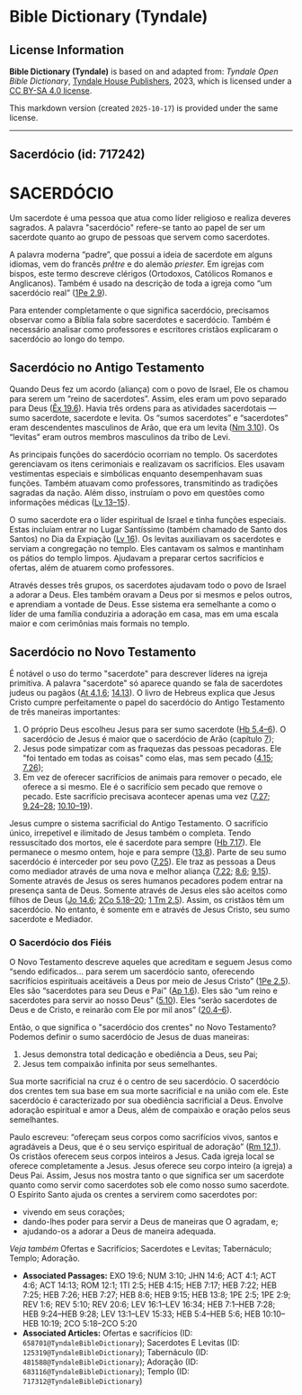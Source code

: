 # Bible Dictionary (Tyndale)

## License Information

**Bible Dictionary (Tyndale)** is based on and adapted from: _Tyndale Open Bible Dictionary_, [Tyndale House Publishers](https://tyndaleopenresources.com/), 2023, which is licensed under a [CC BY-SA 4.0 license](https://creativecommons.org/licenses/by-sa/4.0/legalcode.en).

This markdown version (created `2025-10-17`) is provided under the same license.



--------------------------------

## Sacerdócio (id: 717242)

SACERDÓCIO
==========

Um sacerdote é uma pessoa que atua como líder religioso e realiza deveres sagrados. A palavra "sacerdócio" refere\-se tanto ao papel de ser um sacerdote quanto ao grupo de pessoas que servem como sacerdotes.

A palavra moderna “padre”, que possui a ideia de sacerdote em alguns idiomas, vem do francês *prêtre* e do alemão *priester.* Em igrejas com bispos, este termo descreve clérigos (Ortodoxos, Católicos Romanos e Anglicanos). Também é usado na descrição de toda a igreja como “um sacerdócio real” ([1Pe 2\.9](https://ref.ly/1Pet2:9)).

Para entender completamente o que significa sacerdócio, precisamos observar como a Bíblia fala sobre sacerdotes e sacerdócio. Também é necessário analisar como professores e escritores cristãos explicaram o sacerdócio ao longo do tempo.

Sacerdócio no Antigo Testamento
-------------------------------

Quando Deus fez um acordo (aliança) com o povo de Israel, Ele os chamou para serem um “reino de sacerdotes”. Assim, eles eram um povo separado para Deus ([Êx 19\.6](https://ref.ly/Exod19:6)). Havia três ordens para as atividades sacerdotais — sumo sacerdote, sacerdote e levita. Os “sumos sacerdotes” e “sacerdotes” eram descendentes masculinos de Arão, que era um levita ([Nm 3\.10](https://ref.ly/Num3:10)). Os “levitas” eram outros membros masculinos da tribo de Levi.

As principais funções do sacerdócio ocorriam no templo. Os sacerdotes gerenciavam os itens cerimoniais e realizavam os sacrifícios. Eles usavam vestimentas especiais e simbólicas enquanto desempenhavam suas funções. Também atuavam como professores, transmitindo as tradições sagradas da nação. Além disso, instruíam o povo em questões como informações médicas ([Lv 13–15](https://ref.ly/Lev13:1-Lev15:33)).

O sumo sacerdote era o líder espiritual de Israel e tinha funções especiais. Estas incluíam entrar no Lugar Santíssimo (também chamado de Santo dos Santos) no Dia da Expiação ([Lv 16](https://ref.ly/Lev16:1-Lev16:34)). Os levitas auxiliavam os sacerdotes e serviam a congregação no templo. Eles cantavam os salmos e mantinham os pátios do templo limpos. Ajudavam a preparar certos sacrifícios e ofertas, além de atuarem como professores.

Através desses três grupos, os sacerdotes ajudavam todo o povo de Israel a adorar a Deus. Eles também oravam a Deus por si mesmos e pelos outros, e aprendiam a vontade de Deus. Esse sistema era semelhante a como o líder de uma família conduziria a adoração em casa, mas em uma escala maior e com cerimônias mais formais no templo.

Sacerdócio no Novo Testamento
-----------------------------

É notável o uso do termo "sacerdote" para descrever líderes na igreja primitiva. A palavra "sacerdote" só aparece quando se fala de sacerdotes judeus ou pagãos ([At 4\.1,6](https://ref.ly/Acts4:1,Acts4:6); [14\.13](https://ref.ly/Acts14:13)). O livro de Hebreus explica que Jesus Cristo cumpre perfeitamente o papel do sacerdócio do Antigo Testamento de três maneiras importantes:

1. O próprio Deus escolheu Jesus para ser sumo sacerdote ([Hb 5\.4–6](https://ref.ly/Heb5:4-Heb5:6)). O sacerdócio de Jesus é maior que o sacerdócio de Arão (capítulo [7](https://ref.ly/Heb7:1-Heb7:28));
2. Jesus pode simpatizar com as fraquezas das pessoas pecadoras. Ele "foi tentado em todas as coisas" como elas, mas sem pecado ([4\.15](https://ref.ly/Heb4:15); [7\.26](https://ref.ly/Heb7:26));
3. Em vez de oferecer sacrifícios de animais para remover o pecado, ele oferece a si mesmo. Ele é o sacrifício sem pecado que remove o pecado. Este sacrifício precisava acontecer apenas uma vez ([7\.27](https://ref.ly/Heb7:27); [9\.24–28](https://ref.ly/Heb9:24-Heb9:28); [10\.10–19](https://ref.ly/Heb10:10-Heb10:19)).

Jesus cumpre o sistema sacrificial do Antigo Testamento. O sacrifício único, irrepetível e ilimitado de Jesus também o completa. Tendo ressuscitado dos mortos, ele é sacerdote para sempre ([Hb 7\.17](https://ref.ly/Heb7:17)). Ele permanece o mesmo ontem, hoje e para sempre ([13\.8](https://ref.ly/Heb13:8)). Parte de seu sumo sacerdócio é interceder por seu povo ([7\.25](https://ref.ly/Heb7:25)). Ele traz as pessoas a Deus como mediador através de uma nova e melhor aliança ([7\.22](https://ref.ly/Heb7:22); [8\.6](https://ref.ly/Heb8:6); [9\.15](https://ref.ly/Heb9:15)). Somente através de Jesus os seres humanos pecadores podem entrar na presença santa de Deus. Somente através de Jesus eles são aceitos como filhos de Deus ([Jo 14\.6](https://ref.ly/John14:6); [2Co 5\.18–20](https://ref.ly/2Cor5:18-2Cor5:20); [1 Tm 2\.5](https://ref.ly/1Tim2:5)). Assim, os cristãos têm um sacerdócio. No entanto, é somente em e através de Jesus Cristo, seu sumo sacerdote e Mediador.

### O Sacerdócio dos Fiéis

O Novo Testamento descreve aqueles que acreditam e seguem Jesus como “sendo edificados... para serem um sacerdócio santo, oferecendo sacrifícios espirituais aceitáveis a Deus por meio de Jesus Cristo” ([1Pe 2\.5](https://ref.ly/1Pet2:5)). Eles são “sacerdotes para seu Deus e Pai” ([Ap 1\.6](https://ref.ly/Rev1:6)). Eles são “um reino e sacerdotes para servir ao nosso Deus” ([5\.10](https://ref.ly/Rev5:10)). Eles “serão sacerdotes de Deus e de Cristo, e reinarão com Ele por mil anos” ([20\.4–6](https://ref.ly/Rev20:6)).

Então, o que significa o "sacerdócio dos crentes" no Novo Testamento? Podemos definir o sumo sacerdócio de Jesus de duas maneiras:

1. Jesus demonstra total dedicação e obediência a Deus, seu Pai;
2. Jesus tem compaixão infinita por seus semelhantes.

Sua morte sacrificial na cruz é o centro de seu sacerdócio. O sacerdócio dos crentes tem sua base em sua morte sacrificial e na união com ele. Este sacerdócio é caracterizado por sua obediência sacrificial a Deus. Envolve adoração espiritual e amor a Deus, além de compaixão e oração pelos seus semelhantes.

Paulo escreveu: “ofereçam seus corpos como sacrifícios vivos, santos e agradáveis a Deus, que é o seu serviço espiritual de adoração” ([Rm 12\.1](https://ref.ly/Rom12:1)). Os cristãos oferecem seus corpos inteiros a Jesus. Cada igreja local se oferece completamente a Jesus. Jesus oferece seu corpo inteiro (a igreja) a Deus Pai. Assim, Jesus nos mostra tanto o que significa ser um sacerdote quanto como servir como sacerdotes sob ele como nosso sumo sacerdote. O Espírito Santo ajuda os crentes a servirem como sacerdotes por:

* vivendo em seus corações;
* dando\-lhes poder para servir a Deus de maneiras que O agradam, e;
* ajudando\-os a adorar a Deus de maneira adequada.

*Veja também* Ofertas e Sacrifícios; Sacerdotes e Levitas; Tabernáculo; Templo; Adoração.

* **Associated Passages:** EXO 19:6; NUM 3:10; JHN 14:6; ACT 4:1; ACT 4:6; ACT 14:13; ROM 12:1; 1TI 2:5; HEB 4:15; HEB 7:17; HEB 7:22; HEB 7:25; HEB 7:26; HEB 7:27; HEB 8:6; HEB 9:15; HEB 13:8; 1PE 2:5; 1PE 2:9; REV 1:6; REV 5:10; REV 20:6; LEV 16:1–LEV 16:34; HEB 7:1–HEB 7:28; HEB 9:24–HEB 9:28; LEV 13:1–LEV 15:33; HEB 5:4–HEB 5:6; HEB 10:10–HEB 10:19; 2CO 5:18–2CO 5:20
* **Associated Articles:** Ofertas e sacrifícios (ID: `658701@TyndaleBibleDictionary`); Sacerdotes E Levitas (ID: `125319@TyndaleBibleDictionary`); Tabernáculo (ID: `481588@TyndaleBibleDictionary`); Adoração (ID: `683116@TyndaleBibleDictionary`); Templo (ID: `717312@TyndaleBibleDictionary`)

